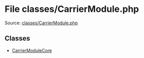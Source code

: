 File classes/CarrierModule.php
=========

Source: [classes/CarrierModule.php](https://github.com/PrestaShop/PrestaShop/blob/1.5.0.2/classes/CarrierModule.php)


Classes
-------

* [CarrierModuleCore](class.CarrierModuleCore.md)

